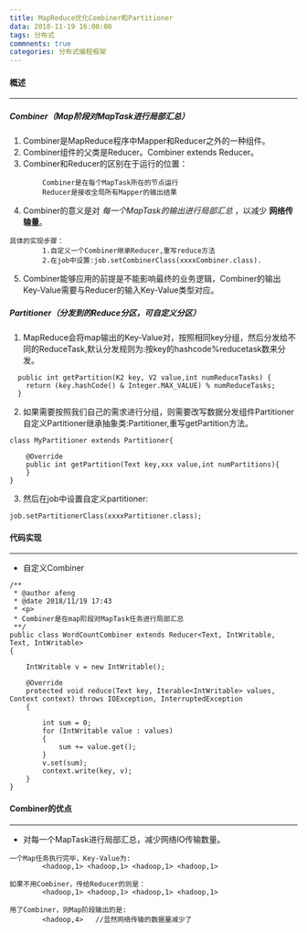 ```yaml
---
title: MapReduce优化Combiner和Partitioner
data: 2018-11-19 16:00:00
tags: 分布式 
commnents: true
categories: 分布式编程框架
---
```


#### 概述
****
##### Combiner（Map阶段对MapTask进行局部汇总）
1. Combiner是MapReduce程序中Mapper和Reducer之外的一种组件。
2. Combiner组件的父类是Reducer。Combiner extends Reducer。
3. Combiner和Reducer的区别在于运行的位置：
```
        Combiner是在每个MapTask所在的节点运行
        Reducer是接收全局所有Mapper的输出结果
```
4. Combiner的意义是对 _每一个MapTask的输出进行局部汇总_ ，以减少 __网络传输量__。
```
具体的实现步骤：
        1.自定义一个Combiner继承Reducer,重写reduce方法
        2.在job中设置:job.setCombinerClass(xxxxCombiner.class).
```
5. Combiner能够应用的前提是不能影响最终的业务逻辑，Combiner的输出Key-Value需要与Reducer的输入Key-Value类型对应。


##### Partitioner（分发到的Reduce分区，可自定义分区）
1. MapReduce会将map输出的Key-Value对，按照相同key分组，然后分发给不同的ReduceTask,默认分发规则为:按key的hashcode%reducetask数来分发。
```
  public int getPartition(K2 key, V2 value,int numReduceTasks) {
    return (key.hashCode() & Integer.MAX_VALUE) % numReduceTasks;
  }
```
2. 如果需要按照我们自己的需求进行分组，则需要改写数据分发组件Partitioner自定义Partitioner继承抽象类:Partitioner,重写getPartition方法。
```
class MyPartitioner extends Partitioner{

    @Override
    public int getPartition(Text key,xxx value,int numPartitions){
    }
}
```
3. 然后在job中设置自定义partitioner:
```
job.setPartitionerClass(xxxxPartitioner.class);
```


#### 代码实现
****
- 自定义Combiner
```
/**
 * @author afeng
 * @date 2018/11/19 17:43
 * <p>
 * Combiner是在map阶段对MapTask任务进行局部汇总
 **/
public class WordCountCombiner extends Reducer<Text, IntWritable, Text, IntWritable>
{

    IntWritable v = new IntWritable();

    @Override
    protected void reduce(Text key, Iterable<IntWritable> values, Context context) throws IOException, InterruptedException
    {

        int sum = 0;
        for (IntWritable value : values)
        {
            sum += value.get();
        }
        v.set(sum);
        context.write(key, v);
    }
}
```


#### Combiner的优点
****
- 对每一个MapTask进行局部汇总，减少网络IO传输数量。
```
一个Map任务执行完毕，Key-Value为:
        <hadoop,1> <hadoop,1> <hadoop,1> <hadoop,1>

如果不用Combiner，传给Reducer的则是：
        <hadoop,1> <hadoop,1> <hadoop,1> <hadoop,1>

用了Combiner，则Map阶段输出的是:
        <hadoop,4>   //显然网络传输的数据量减少了
```